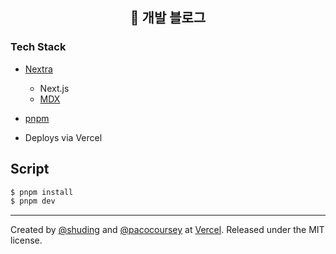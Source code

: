 <h2 align="center">
  📜 개발 블로그
</h2>

### Tech Stack
- [Nextra](https://nextra.vercel.app)
  - Next.js
  - [MDX](https://mdxjs.com)

- [pnpm](https://pnpm.io)

- Deploys via Vercel
## Script
```bash
$ pnpm install
$ pnpm dev
```
---

Created by [@shuding](https://github.com/shuding) and [@pacocoursey](https://github.com/pacocoursey) at [Vercel](https://vercel.com). Released under the MIT license.
